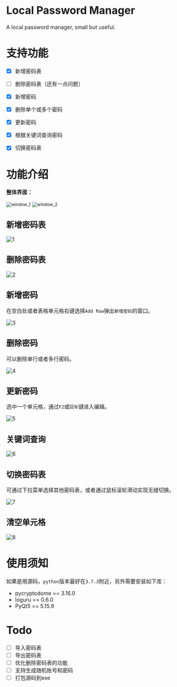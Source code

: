 # Local Password Manager

A local password manager, small but useful.

# 支持功能

- [x] 新增密码表
- [ ] 删除密码表（还有一点问题）

- [x] 新增密码
- [x] 删除单个或多个密码
- [x] 更新密码
- [x] 根据关键词查询密码
- [x] 切换密码表

# 功能介绍

**整体界面：**

<img src="./screenshots/window_1.png" alt="window_1" style="zoom:83%;" />

<img src="./screenshots/window_2.png" alt="window_2" style="zoom:83%;" />

## 新增密码表

![1](./screenshots/1.gif)

## 删除密码表

![2](./screenshots/2.gif)

## 新增密码

在空白处或者表格单元格右键选择`Add Row`弹出`新增密码`的窗口。

![3](./screenshots/3.gif)

## 删除密码

可以删除单行或者多行密码。

![4](./screenshots/4.gif)

## 更新密码

选中一个单元格，通过`F2`或`回车`键进入编辑。

![5](./screenshots/5.gif)

## 关键词查询

![6](./screenshots/6.gif)

## 切换密码表

可通过下拉菜单选择其他密码表，或者通过鼠标滚轮滑动实现无缝切换。

![7](./screenshots/7.gif)

## 清空单元格

![8](./screenshots/8.gif)

# 使用须知

如果是用源码，`python`版本最好在`3.7.3`附近，另外需要安装如下库：

* pycryptodome == 3.16.0
* loguru == 0.6.0
* PyQt5 == 5.15.9

# Todo

- [ ] 导入密码表
- [ ] 导出密码表
- [ ] 优化删除密码表的功能
- [ ] 支持生成随机账号和密码
- [ ] 打包源码到exe